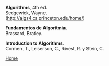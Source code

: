 **Algorithms**, 4th ed.  
Sedgewick, Wayne.  
(http://algs4.cs.princeton.edu/home/)

**Fundamentos de Algoritmia**.  
Brassard, Bratley.  

**Introduction to Algorithms**.  
Cormen, T., Leiserson, C., Rivest, R. y Stein, C.  

[Home](index.html)
